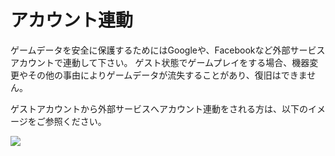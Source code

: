 ﻿# アカウント連動

 ゲームデータを安全に保護するためにはGoogleや、Facebookなど外部サービスアカウントで連動して下さい。 ゲスト状態でゲームプレイをする場合、機器変更やその他の事由によりゲームデータが流失することがあり、復旧はできません。

ゲストアカウントから外部サービスへアカウント連動をされる方は、以下のイメージをご参照ください。

![](http://astrokings.s3.amazonaws.com/html/img/help/901_001accountset.jpg)
